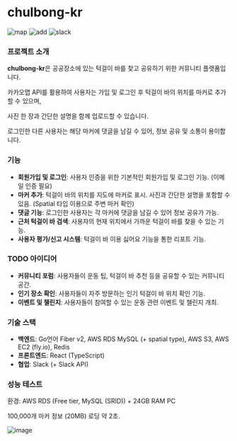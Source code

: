 # chulbong-kr

![map](https://github.com/Alfex4936/chulbong-kr/assets/2356749/d1811e5d-9857-4e9f-b997-78b77df343fb)
![add](https://github.com/Alfex4936/chulbong-kr/assets/2356749/26daa718-7d9a-4268-97fb-3f7d16ae183e)
![slack](https://github.com/Alfex4936/chulbong-kr/assets/2356749/5ec03f6a-871f-4556-90c3-13bb44769f13)

### 프로젝트 소개
**chulbong-kr**은 공공장소에 있는 턱걸이 바를 찾고 공유하기 위한 커뮤니티 플랫폼입니다.

카카오맵 API를 활용하여 사용자는 가입 및 로그인 후 턱걸이 바의 위치를 마커로 추가할 수 있으며,

사진 한 장과 간단한 설명을 함께 업로드할 수 있습니다.

로그인한 다른 사용자는 해당 마커에 댓글을 남길 수 있어, 정보 공유 및 소통이 용이합니다.

### 기능
- **회원가입 및 로그인**: 사용자 인증을 위한 기본적인 회원가입 및 로그인 기능. (이메일 인증 필요)
- **마커 추가**: 턱걸이 바의 위치를 지도에 마커로 표시. 사진과 간단한 설명을 포함할 수 있음. (Spatial 타입 이용으로 주변 마커 확인)
- **댓글 기능**: 로그인한 사용자는 각 마커에 댓글을 남길 수 있어 정보 공유가 가능.
- **근처 턱걸이 바 검색**: 사용자의 현재 위치에서 가까운 턱걸이 바를 찾을 수 있는 기능.
- **사용자 평가/신고 시스템**: 턱걸이 바 이용 싫어요 기능을 통한 리포트 기능.

### TODO 아이디어
- **커뮤니티 포럼**: 사용자들이 운동 팁, 턱걸이 바 추천 등을 공유할 수 있는 커뮤니티 공간.
- **인기 장소 확인**: 사용자들이 자주 방문하는 인기 턱걸이 바 위치 확인 기능.
- **이벤트 및 챌린지**: 사용자들이 참여할 수 있는 운동 관련 이벤트 및 챌린지 개최.

### 기술 스택
- **백엔드**: Go언어 Fiber v2, AWS RDS MySQL (+ spatial type), AWS S3, AWS EC2 (fly.io), Redis
- **프론트엔드**: React (TypeScript)
- **협업**: Slack (+ Slack API)

### 성능 테스트

환경: AWS RDS (Free tier, MySQL (SRID)) + 24GB RAM PC

100,000개 마커 정보 (20MB) 로딩 약 2초.

![image](https://github.com/Alfex4936/chulbong-kr/assets/2356749/44956afa-8c6c-414f-a6ff-1f11d348c3f5)
